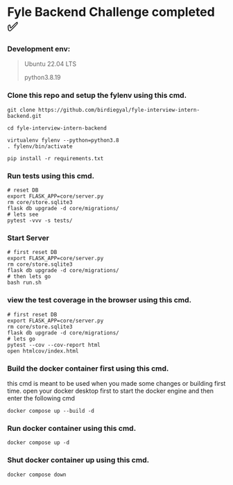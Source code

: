 # Fyle Backend Challenge completed ✅

### Development env: 
> Ubuntu 22.04 LTS
> 
>  python3.8.19

### Clone this repo and setup the fylenv using this cmd.
```
git clone https://github.com/birdiegyal/fyle-interview-intern-backend.git

cd fyle-interview-intern-backend

virtualenv fylenv --python=python3.8
. fylenv/bin/activate

pip install -r requirements.txt
```

### Run tests using this cmd.
```
# reset DB
export FLASK_APP=core/server.py
rm core/store.sqlite3
flask db upgrade -d core/migrations/
# lets see
pytest -vvv -s tests/
```

### Start Server

```
# first reset DB
export FLASK_APP=core/server.py
rm core/store.sqlite3
flask db upgrade -d core/migrations/
# then lets go
bash run.sh
```

### view the test coverage in the browser using this cmd.
```
# first reset DB
export FLASK_APP=core/server.py
rm core/store.sqlite3
flask db upgrade -d core/migrations/
# lets go
pytest --cov --cov-report html
open htmlcov/index.html
```

### Build the docker container first using this cmd.
this cmd is meant to be used when you made some changes or building first time. open your docker desktop first to start the docker engine and then enter the following cmd
```
docker compose up --build -d
```

### Run docker container using this cmd.
```
docker compose up -d
```

### Shut docker container up using this cmd.
```
docker compose down
```
